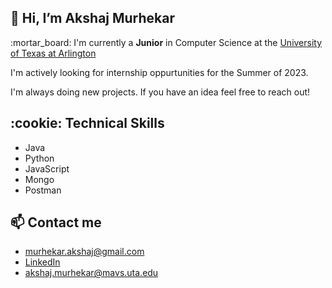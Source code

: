 <link rel="stylesheet" href="https://cdn.jsdelivr.net/gh/devicons/devicon@v2.15.1/devicon.min.css">

<h2> 👋 Hi, I’m Akshaj Murhekar </h2>
<p>:mortar_board: I'm currently a <strong>Junior</strong> in Computer Science at the <a href="https://www.uta.edu/academics/schools-colleges/engineering/academics/departments/cse" target="_blank">University of Texas at Arlington</a></p>
<p>I'm actively looking for internship oppurtunities for the Summer of 2023.</p>
<p>I'm always doing new projects. If you have an idea feel free to reach out!</p>

<h2> :cookie: Technical Skills </h2>
  <ul>
  <li class="skill-icon devicon-javascript-plain">Java</li>
  <li>Python</li>
  <li>JavaScript</li>
  <li>Mongo</li>
  <li>Postman</li>
  </ul>
  

<h2>📫 Contact me</h2>
<ul>
  <li><a href="mailto:murhekar.akshaj@gmail.com">murhekar.akshaj@gmail.com</a></li>
  <li><a href="https://www.linkedin.com/in/akshaj-murhekar/">LinkedIn</a></li>
  <li><a href="mailto:akshaj.murhekar@mavs.uta.edu">akshaj.murhekar@mavs.uta.edu</a></li>

<!---
akshaj02/akshaj02 is a ✨ special ✨ repository because its `README.md` (this file) appears on your GitHub profile.
You can click the Preview link to take a look at your changes.
--->
